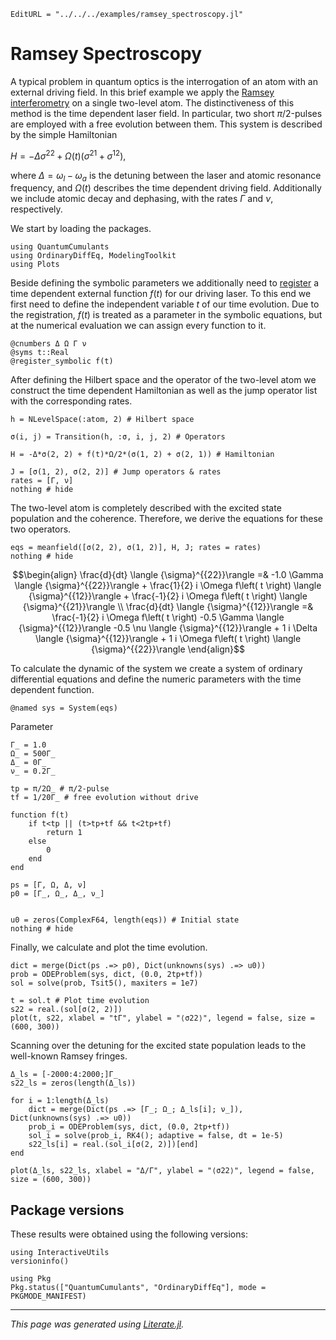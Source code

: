 ```@meta
EditURL = "../../../examples/ramsey_spectroscopy.jl"
```

# Ramsey Spectroscopy

A typical problem in quantum optics is the interrogation of an atom with an external driving field. In this brief example we apply the [Ramsey interferometry](https://en.wikipedia.org/wiki/Ramsey_interferometry) on a single two-level atom. The distinctiveness of this method is the time dependent laser field. In particular, two short $\pi/2$-pulses are employed with a free evolution between them.
This system is described by the simple Hamiltonian

$H = - \Delta \sigma^{22} +  \Omega(t) (\sigma^{21} + \sigma^{12}),$

where $\Delta = \omega_l - \omega_a$ is the detuning between the laser and atomic resonance frequency, and $\Omega(t)$ describes the time dependent driving field. Additionally we include atomic decay and dephasing, with the rates $\Gamma$ and $\nu$, respectively.

We start by loading the packages.

````@example ramsey_spectroscopy
using QuantumCumulants
using OrdinaryDiffEq, ModelingToolkit
using Plots
````

Beside defining the symbolic parameters we additionally need to [register](https://mtk.sciml.ai/stable/tutorials/ode_modeling/#Specifying-a-time-variable-forcing-function) a time dependent external function $f(t)$ for our driving laser. To this end we first need to define the independent variable $t$ of our time evolution. Due to the registration, $f(t)$ is treated as a parameter in the symbolic equations, but at the numerical evaluation we can assign every function to it.

````@example ramsey_spectroscopy
@cnumbers Δ Ω Γ ν
@syms t::Real
@register_symbolic f(t)
````

After defining the Hilbert space and the operator of the two-level atom we construct the time dependent Hamiltonian as well as the jump operator list with the corresponding rates.

````@example ramsey_spectroscopy
h = NLevelSpace(:atom, 2) # Hilbert space

σ(i, j) = Transition(h, :σ, i, j, 2) # Operators

H = -Δ*σ(2, 2) + f(t)*Ω/2*(σ(1, 2) + σ(2, 1)) # Hamiltonian

J = [σ(1, 2), σ(2, 2)] # Jump operators & rates
rates = [Γ, ν]
nothing # hide
````

The two-level atom is completely described with the excited state population and the coherence. Therefore, we derive the equations for these two operators.

````@example ramsey_spectroscopy
eqs = meanfield([σ(2, 2), σ(1, 2)], H, J; rates = rates)
nothing # hide
````

```math
\begin{align}
\frac{d}{dt} \langle {\sigma}^{{22}}\rangle  =& -1.0 \Gamma \langle {\sigma}^{{22}}\rangle  + \frac{1}{2} i \Omega f\left( t \right) \langle {\sigma}^{{12}}\rangle  + \frac{-1}{2} i \Omega f\left( t \right) \langle {\sigma}^{{21}}\rangle  \\
\frac{d}{dt} \langle {\sigma}^{{12}}\rangle  =& \frac{-1}{2} i \Omega f\left( t \right) -0.5 \Gamma \langle {\sigma}^{{12}}\rangle  -0.5 \nu \langle {\sigma}^{{12}}\rangle  + 1 i \Delta \langle {\sigma}^{{12}}\rangle  + 1 i \Omega f\left( t \right) \langle {\sigma}^{{22}}\rangle
\end{align}
```

To calculate the dynamic of the system we create a system of ordinary differential equations and define the numeric parameters with the time dependent function.

````@example ramsey_spectroscopy
@named sys = System(eqs)
````

Parameter

````@example ramsey_spectroscopy
Γ_ = 1.0
Ω_ = 500Γ_
Δ_ = 0Γ_
ν_ = 0.2Γ_

tp = π/2Ω_ # π/2-pulse
tf = 1/20Γ_ # free evolution without drive

function f(t)
    if t<tp || (t>tp+tf && t<2tp+tf)
        return 1
    else
        0
    end
end

ps = [Γ, Ω, Δ, ν]
p0 = [Γ_, Ω_, Δ_, ν_]


u0 = zeros(ComplexF64, length(eqs)) # Initial state
nothing # hide
````

Finally, we calculate and plot the time evolution.

````@example ramsey_spectroscopy
dict = merge(Dict(ps .=> p0), Dict(unknowns(sys) .=> u0))
prob = ODEProblem(sys, dict, (0.0, 2tp+tf))
sol = solve(prob, Tsit5(), maxiters = 1e7)

t = sol.t # Plot time evolution
s22 = real.(sol[σ(2, 2)])
plot(t, s22, xlabel = "tΓ", ylabel = "⟨σ22⟩", legend = false, size = (600, 300))
````

Scanning over the detuning for the excited state population leads to the well-known Ramsey fringes.

````@example ramsey_spectroscopy
Δ_ls = [-2000:4:2000;]Γ_
s22_ls = zeros(length(Δ_ls))

for i = 1:length(Δ_ls)
    dict = merge(Dict(ps .=> [Γ_; Ω_; Δ_ls[i]; ν_]), Dict(unknowns(sys) .=> u0))
    prob_i = ODEProblem(sys, dict, (0.0, 2tp+tf))
    sol_i = solve(prob_i, RK4(); adaptive = false, dt = 1e-5)
    s22_ls[i] = real.(sol_i[σ(2, 2)])[end]
end

plot(Δ_ls, s22_ls, xlabel = "Δ/Γ", ylabel = "⟨σ22⟩", legend = false, size = (600, 300))
````

## Package versions

These results were obtained using the following versions:

````@example ramsey_spectroscopy
using InteractiveUtils
versioninfo()

using Pkg
Pkg.status(["QuantumCumulants", "OrdinaryDiffEq"], mode = PKGMODE_MANIFEST)
````

---

*This page was generated using [Literate.jl](https://github.com/fredrikekre/Literate.jl).*

